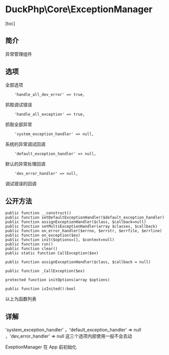 # DuckPhp\Core\ExceptionManager
[toc]

## 简介
异常管理组件

## 选项
全部选项

        'handle_all_dev_error' => true,
抓取调试错误

        'handle_all_exception' => true,
抓取全部异常

        'system_exception_handler' => null,
系统的异常调试回调

        'default_exception_handler' => null,
默认的异常处理回调

        'dev_error_handler' => null,
调试错误的回调

## 公开方法

    public function __construct()
    public function setDefaultExceptionHandler($default_exception_handler)
    public function assignExceptionHandler($class, $callback=null)
    public function setMultiExceptionHandler(array $classes, $callback)
    public function on_error_handler($errno, $errstr, $errfile, $errline)
    public function on_exception($ex)
    public function init($options=[], $context=null)
    public function run()
    public function clear()
    public static function CallException($ex)
    
    public function assignExceptionHandler($class, $callback = null)
    
    public function _CallException($ex)
    
    protected function initOptions(array $options)
    
    public function isInited():bool

以上为函数列表

## 详解

'system_exception_handler' ，'default_exception_handler' => null ，'dev_error_handler' => null 这三个选项内部使用一般不会去动

ExeptionManager 在 App 前初始化
